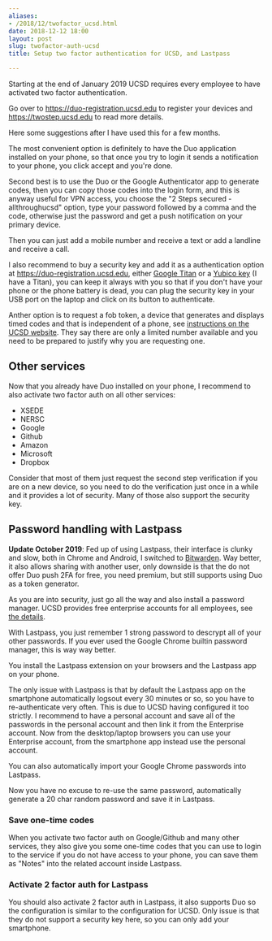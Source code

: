 ```yaml
---
aliases:
- /2018/12/twofactor_ucsd.html
date: 2018-12-12 18:00
layout: post
slug: twofactor-auth-ucsd
title: Setup two factor authentication for UCSD, and Lastpass

---
```


Starting at the end of January 2019 UCSD requires every employee to have activated
two factor authentication.

Go over to <https://duo-registration.ucsd.edu> to register your devices and
<https://twostep.ucsd.edu> to read more details.

Here some suggestions after I have used this for a few months.

The most convenient option is definitely to have the Duo application installed on
your phone, so that once you try to login it sends a notification to your phone,
you click accept and you're done.

Second best is to use the Duo or the Google Authenticator app to generate codes,
then you can copy those codes into the login form, and this is anyway useful for
VPN access, you choose the "2 Steps secured - allthroughucsd" option, type your
password followed by a comma and the code, otherwise just the password and get a
push notification on your primary device.


Then you can just add a mobile number and receive a text or add a landline and
receive a call.

I also recommend to buy a security key and add it as a authentication option
at <https://duo-registration.ucsd.edu>, either [Google Titan](https://store.google.com/product/titan_security_key_kit) or a [Yubico key](https://www.yubico.com/products/yubikey-hardware/) (I have a Titan), you can
keep it always with you so that if you don't have your phone or the phone battery
is dead, you can plug the security key in your USB port on the laptop and click on
its button to authenticate.

Anther option is to request a fob token, a device that generates and displays timed codes and that
is independent of a phone, see [instructions on the UCSD website](https://blink.ucsd.edu/technology/security/services/two-step-login/guide.html#token). They say there are only a limited number available and you need
to be prepared to justify why you are requesting one.

## Other services

Now that you already have Duo installed on your phone, I recommend to also activate
two factor auth on all other services:

* XSEDE
* NERSC
* Google
* Github
* Amazon
* Microsoft
* Dropbox

Consider that most of them just request the second step verification if you are on
a new device, so you need to do the verification just once in a while and it provides
a lot of security. Many of those also support the security key.

## Password handling with Lastpass

**Update October 2019**: Fed up of using Lastpass, their interface is clunky and slow, both in Chrome and Android, I switched to [Bitwarden](https://bitwarden.com). Way better, it also allows sharing with another user, only downside is that the do not offer Duo push 2FA for free, you need premium, but still supports using Duo as a token generator.

As you are into security, just go all the way and also install a password manager.
UCSD provides free enterprise accounts for all employees, see [the details](https://blink.ucsd.edu/technology/security/services/lastpass/index.html).

With Lastpass, you just remember 1 strong password to descrypt all of your other passwords.
If you ever used the Google Chrome builtin password manager, this is way way better.

You install the Lastpass extension on your browsers and the Lastpass app on your phone.

The only issue with Lastpass is that by default the Lastpass app on the smartphone automatically
logsout every 30 minutes or so, so you have to re-authenticate very often. This is due to UCSD
having configured it too strictly. I recommend to have a personal account and save all of the passwords
in the personal account and then link it from the Enterprise account.
Now from the desktop/laptop browsers you can use your Enterprise account, from the smartphone app instead
use the personal account.

You can also automatically import your Google Chrome passwords into Lastpass.

Now you have no excuse to re-use the same password, automatically generate a 20 char random password and save it in Lastpass.

### Save one-time codes

When you activate two factor auth on Google/Github and many other services, they also give you some one-time codes that you can use to login to the service if you do not have access to your phone, you can save them as "Notes" into the related account inside Lastpass.

### Activate 2 factor auth for Lastpass

You should also activate 2 factor auth in Lastpass, it also supports Duo so the configuration is similar to the configuration for UCSD. Only issue is that they do not support a security key here, so you can only add your smartphone.
